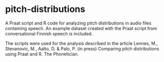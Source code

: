 # pitch-distributions

A Praat script and R code for analyzing pitch distributions in audio files containing speech. An example dataset created with the Praat script from conversational Finnish speech is included. 

The scripts were used for the analysis described in the article Lennes, M., Stevanovic, M., Aalto, D. & Palo, P. (in press) Comparing pitch distributions using Praat and R. The Phonetician.
